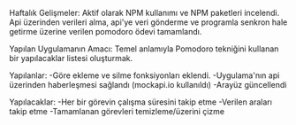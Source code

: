 Haftalık Gelişmeler:
Aktif olarak NPM kullanımı ve NPM paketleri incelendi.
Api üzerinden verileri alma, api'ye veri gönderme ve programla senkron hale getirme üzerine verilen pomodoro ödevi tamamlandı.


Yapılan Uygulamanın Amacı:
Temel anlamıyla Pomodoro tekniğini kullanan bir yapılacaklar listesi oluşturmak.

Yapılanlar:
-Göre ekleme ve silme fonksiyonları eklendi.
-Uygulama'nın api üzerinden haberleşmesi sağlandı (mockapi.io kullanıldı)
-Arayüz güncellendi

Yapılacaklar:
-Her bir görevin çalışma süresini takip etme
-Verilen araları takip etme
-Tamamlanan görevleri temizleme/üzerini çizme
